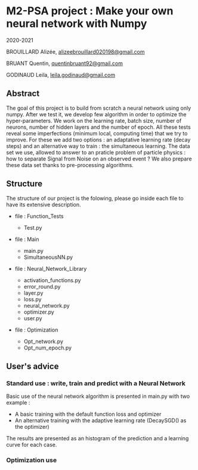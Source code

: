 # M2-PSA project : Make your own neural network with Numpy
2020-2021

BROUILLARD Alizée, alizeebrouillard020198@gmail.com

BRUANT Quentin, quentinbruant92@gmail.com

GODINAUD Leila, leila.godinaud@gmail.com


## Abstract

The goal of this project is to build from scratch a neural network using only numpy.
After we test it, we develop few algorithm in order to optimize the hyper-parameters.
We work on the learning rate, batch size, number of neurons, number of hidden layers and the number of epoch.
All these tests reveal some imperfections (minimum local, computing time) that we try to improve.
For these we add two options : an adaptative learning rate (decay steps) and an alternative way to train :
the simultaneous learning.
The data set we use, allowed to answer to an praticle problem of particle physics :
how to separate Signal from Noise on an observed event ?
We also prepare these data set thanks to pre-processing algorithms.

## Structure

The structure of our project is the folowing, please go inside each file to have its extensive description.

- file : Function_Tests
    - Test.py

- file : Main
    - main.py
    - SimultaneousNN.py

- file : Neural_Network_Library
    - activation_functions.py
    - error_round.py
    - layer.py
    - loss.py
    - neural_network.py
    - optimizer.py
    - user.py

- file : Optimization
    - Opt_network.py
    - Opt_num_epoch.py



## User's advice

### Standard use : write, train and predict with a Neural Network

Basic use of the neural network algorithm is presented in main.py with two example :
- A basic training with the default function loss and optimizer
- An alternative training with the adaptive learning rate (DecaySGD() as the optimizer)

The results are presented as an histogram of the prediction and a learning curve for each case.

### Optimization use




